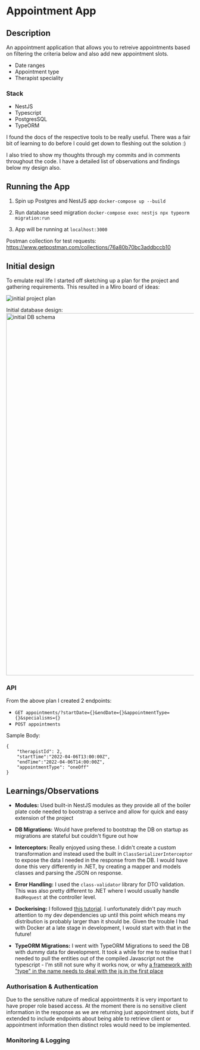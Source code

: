 # Appointment App

## Description
An appointment application that allows you to retreive appointments based on filtering the criteria below and also add new appointment slots.
- Date ranges
- Appointment type
- Therapist speciality

### Stack
- NestJS
- Typescript
- PostgresSQL
- TypeORM

I found the docs of the respective tools to be really useful. There was a fair bit of learning to do before I could get down to fleshing out the solution :)

I also tried to show my thoughts through my commits and in comments throughout the code. I have a detailed list of observations and findings below my design also.

## Running the App
1. Spin up Postgres and NestJS app
```docker-compose up --build```

2. Run database seed migration
```docker-compose exec nestjs npx typeorm migration:run```

3. App will be running at `localhost:3000`

Postman collection for test requests: https://www.getpostman.com/collections/76a80b70bc3addbccb10


## Initial design
To emulate real life I started off sketching up a plan for the project and gathering requirements. This resulted in a Miro board of ideas:

<img src="img/ProjectPlan.png" alt="initial project plan">

Initial database design:
<img src="img/InitialDBschema.png" alt="initial DB schema" width=970>

### API
From the above plan I created 2 endpoints:
- `GET appointments/?startDate={}&endDate={}&appointmentType={}&specialisms={}`
- `POST appointments` 

Sample Body:
```
{
    "therapistId": 2,
    "startTime":"2022-04-06T13:00:00Z",
    "endTime":"2022-04-06T14:00:00Z",
    "appointmentType": "oneOff"
}
```

## Learnings/Observations
- **Modules:** Used built-in NestJS modules as they provide all of the boiler plate code needed to bootstrap a serivce and allow for quick and easy extension of the project

- **DB Migrations:** Would have prefered to bootstrap the DB on startup as migrations are stateful but couldn't figure out how

- **Interceptors:** Really enjoyed using these. I didn't create a custom transformation and instead used the built in `ClassSerializerInterceptor` to expose the data I needed in the response from the DB. I would have done this very differently in .NET, by creating a mapper and models classes and parsing the JSON on response.

- **Error Handling:** I used the `class-validator` library for DTO validation. This was also pretty different to .NET where I would usually handle `BadRequest` at the controller level.

- **Dockerising:** I followed [this tutorial](https://blog.logrocket.com/containerized-development-nestjs-docker/). I unfortunately didn't pay much attention to my dev dependencies up until this point which means my distribution is probably larger than it should be. Given the trouble I had with Docker at a late stage in development, I would start with that in the future!

- **TypeORM Migrations:** I went with TypeORM Migrations to seed the DB with dummy data for development. It took a while for me to realise that I needed to pull the entities out of the compiled Javascript not the typescript - I'm still not sure why it works now, or why [a framework with "type" in the name needs to deal with the js in the first place](https://stackoverflow.com/questions/59435293/typeorm-entity-in-nestjs-cannot-use-import-statement-outside-a-module#comment106171937_59607836)

### Authorisation & Authentication
Due to the sensitive nature of medical appointments it is very important to have proper role based access. At the moment there is no sensitive client information in the response as we are returning just appointment slots, but if extended to include endpoints about being able to retrieve client or appointment information then distinct roles would need to be implemented. 

### Monitoring & Logging




